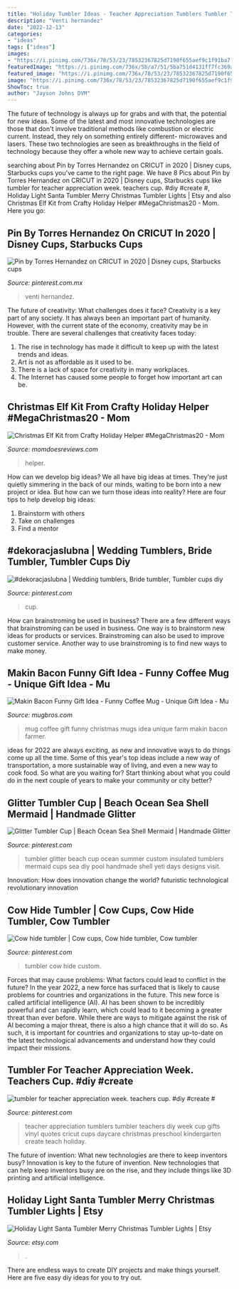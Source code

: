 ```yaml
---
title: "Holiday Tumbler Ideas - Teacher Appreciation Tumblers Tumbler Teachers Diy Week Cup Gifts Vinyl Quotes Cricut Cups Daycare Christmas Preschool Kindergarten Create Teach Holiday"
description: "Venti hernandez"
date: "2022-12-13"
categories:
- "ideas"
tags: ["ideas"]
images:
- "https://i.pinimg.com/736x/78/53/23/78532367825d7190f655aef9c1f91ba7.jpg"
featuredImage: "https://i.pinimg.com/736x/5b/a7/51/5ba751d4131ff7fc369a1a5c55110d0c--teacher-appreciation-tumblers.jpg"
featured_image: "https://i.pinimg.com/736x/78/53/23/78532367825d7190f655aef9c1f91ba7.jpg"
image: "https://i.pinimg.com/736x/78/53/23/78532367825d7190f655aef9c1f91ba7.jpg"
ShowToc: true
author: "Jayson Johns DVM"
---
```



The future of technology is always up for grabs and with that, the potential for new ideas. Some of the latest and most innovative technologies are those that don't involve traditional methods like combustion or electric current. Instead, they rely on something entirely different- microwaves and lasers. These two technologies are seen as breakthroughs in the field of technology because they offer a whole new way to achieve certain goals.

	

		
searching about Pin by Torres Hernandez on CRICUT in 2020 | Disney cups, Starbucks cups you've came to the right page. We have 8 Pics about Pin by Torres Hernandez on CRICUT in 2020 | Disney cups, Starbucks cups like tumbler for teacher appreciation week. teachers cup. #diy #create #, Holiday Light Santa Tumbler Merry Christmas Tumbler Lights | Etsy and also Christmas Elf Kit from Crafty Holiday Helper #MegaChristmas20 - Mom. Here you go:
		
    
## Pin By Torres Hernandez On CRICUT In 2020 | Disney Cups, Starbucks Cups

<img loading=lazy src="https://i.pinimg.com/736x/bf/7a/87/bf7a872459d9643f02c13b178f4bd4a9.jpg" onerror="this.onerror=null;this.src='https://tse4.mm.bing.net/th?id=OIP.Q3a9VcHHYAPvYVuIz1yUQwHaJI&amp;pid=15.1';" alt="Pin by Torres Hernandez on CRICUT in 2020 | Disney cups, Starbucks cups">

_Source: pinterest.com.mx_

>venti hernandez. 

	

The future of creativity: What challenges does it face?
Creativity is a key part of any society. It has always been an important part of humanity. However, with the current state of the economy, creativity may be in trouble. There are several challenges that creativity faces today: 
1) The rise in technology has made it difficult to keep up with the latest trends and ideas. 
2) Art is not as affordable as it used to be. 
3) There is a lack of space for creativity in many workplaces. 
4) The Internet has caused some people to forget how important art can be.

    
## Christmas Elf Kit From Crafty Holiday Helper #MegaChristmas20 - Mom

<img loading=lazy src="https://www.momdoesreviews.com/wp-content/uploads/2020/12/elf-on-the-shelf-games.jpg" onerror="this.onerror=null;this.src='https://tse4.mm.bing.net/th?id=OIP.ZoItPlny8xvYDahlcBEXWgHaJ3&amp;pid=15.1';" alt="Christmas Elf Kit from Crafty Holiday Helper #MegaChristmas20 - Mom">

_Source: momdoesreviews.com_

>helper. 

	

How can we develop big ideas?
We all have big ideas at times. They're just quietly simmering in the back of our minds, waiting to be born into a new project or idea. But how can we turn those ideas into reality? Here are four tips to help develop big ideas: 
1. Brainstorm with others 
2. Take on challenges 
3. Find a mentor 

    
## #dekoracjaslubna | Wedding Tumblers, Bride Tumbler, Tumbler Cups Diy

<img loading=lazy src="https://i.pinimg.com/originals/d0/cc/9d/d0cc9d7f8c2f840e533e455210745eec.jpg" onerror="this.onerror=null;this.src='https://tse2.mm.bing.net/th?id=OIP.H9I7GP6BP-tZGNk7iTytiQHaJ9&amp;pid=15.1';" alt="#dekoracjaslubna | Wedding tumblers, Bride tumbler, Tumbler cups diy">

_Source: pinterest.com_

>cup. 

	

How can brainstroming be used in business?
There are a few different ways that brainstroming can be used in business. One way is to brainstorm new ideas for products or services. Brainstroming can also be used to improve customer service. Another way to use brainstroming is to find new ways to make money.

    
## Makin Bacon Funny Gift Idea - Funny Coffee Mug - Unique Gift Idea - Mu

<img loading=lazy src="https://cdn.shopify.com/s/files/1/0280/3377/products/il_fullxfull.1032201948_4wyy_d1fc5298-13b3-4b46-9b28-e76af0d2ae0b_grande.jpg?v=1475632445" onerror="this.onerror=null;this.src='https://tse1.mm.bing.net/th?id=OIP._cToh4J8CmQg-TlN6bwoiwHaGs&amp;pid=15.1';" alt="Makin Bacon Funny Gift Idea - Funny Coffee Mug - Unique Gift Idea - Mu">

_Source: mugbros.com_

>mug coffee gift funny christmas mugs idea unique farm makin bacon farmer. 

	

ideas for 2022 are always exciting, as new and innovative ways to do things come up all the time. Some of this year's top ideas include a new way of transportation, a more sustainable way of living, and even a new way to cook food. So what are you waiting for? Start thinking about what you could do in the next couple of years to make your community or city better?

    
## Glitter Tumbler Cup | Beach Ocean Sea Shell Mermaid | Handmade Glitter

<img loading=lazy src="https://i.pinimg.com/736x/78/53/23/78532367825d7190f655aef9c1f91ba7.jpg" onerror="this.onerror=null;this.src='https://tse4.mm.bing.net/th?id=OIP.UZJluKemygmKckEfeCIElgHaJ4&amp;pid=15.1';" alt="Glitter Tumbler Cup | Beach Ocean Sea Shell Mermaid | Handmade Glitter">

_Source: pinterest.com_

>tumbler glitter beach cup ocean summer custom insulated tumblers mermaid cups sea diy pool handmade shell yeti days designs visit. 

	

Innovation: How does innovation change the world?
futuristic 
technological 
revolutionary
innovation

    
## Cow Hide Tumbler | Cow Cups, Cow Hide Tumbler, Cow Tumbler

<img loading=lazy src="https://i.pinimg.com/736x/13/31/e4/1331e4579dbeb687a6a50a0f4d057f06.jpg" onerror="this.onerror=null;this.src='https://tse3.mm.bing.net/th?id=OIP.GiGr22f15jGIW0vOe9L1bQHaPo&amp;pid=15.1';" alt="Cow hide tumbler | Cow cups, Cow hide tumbler, Cow tumbler">

_Source: pinterest.com_

>tumbler cow hide custom. 

	

Forces that may cause problems: What factors could lead to conflict in the future?
In the year 2022, a new force has surfaced that is likely to cause problems for countries and organizations in the future. This new force is called artificial intelligence (AI). AI has been shown to be incredibly powerful and can rapidly learn, which could lead to it becoming a greater threat than ever before. While there are ways to mitigate against the risk of AI becoming a major threat, there is also a high chance that it will do so. As such, it is important for countries and organizations to stay up-to-date on the latest technological advancements and understand how they could impact their missions.

    
## Tumbler For Teacher Appreciation Week. Teachers Cup. #diy #create #

<img loading=lazy src="https://i.pinimg.com/736x/5b/a7/51/5ba751d4131ff7fc369a1a5c55110d0c--teacher-appreciation-tumblers.jpg" onerror="this.onerror=null;this.src='https://tse3.mm.bing.net/th?id=OIP.ZgXsYLyslDNpRy2_3x0YagHaLH&amp;pid=15.1';" alt="tumbler for teacher appreciation week. teachers cup. #diy #create #">

_Source: pinterest.com_

>teacher appreciation tumblers tumbler teachers diy week cup gifts vinyl quotes cricut cups daycare christmas preschool kindergarten create teach holiday. 

	

The future of invention: What new technologies are there to keep inventors busy?
Innovation is key to the future of invention. New technologies that can help keep inventors busy are on the rise, and they include things like 3D printing and artificial intelligence.

    
## Holiday Light Santa Tumbler Merry Christmas Tumbler Lights | Etsy

<img loading=lazy src="https://i.etsystatic.com/10344115/r/il/2da3b1/2691950953/il_794xN.2691950953_swkn.jpg" onerror="this.onerror=null;this.src='https://tse4.mm.bing.net/th?id=OIP.pDrmj_YTtPnO6fN8psFI_QHaJ4&amp;pid=15.1';" alt="Holiday Light Santa Tumbler Merry Christmas Tumbler Lights | Etsy">

_Source: etsy.com_

>. 

	

There are endless ways to create DIY projects and make things yourself. Here are five easy diy ideas for you to try out.

